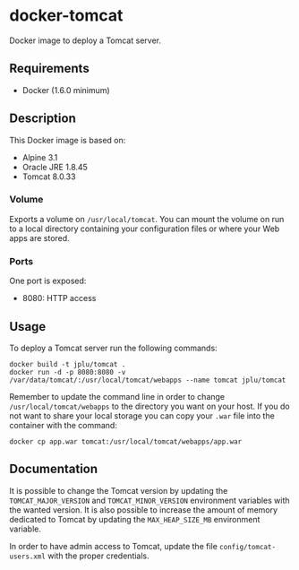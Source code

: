 # docker-tomcat
Docker image to deploy a Tomcat server.

## Requirements

* Docker (1.6.0 minimum)

## Description

This Docker image is based on:

* Alpine 3.1
* Oracle JRE 1.8.45
* Tomcat 8.0.33

### Volume

Exports a volume on ```/usr/local/tomcat```. You can mount the volume on run to a local directory containing your configuration files or where your Web apps are stored.

### Ports

One port is exposed:

* 8080: HTTP access

## Usage

To deploy a Tomcat server run the following commands:

```
docker build -t jplu/tomcat .
docker run -d -p 8080:8080 -v /var/data/tomcat/:/usr/local/tomcat/webapps --name tomcat jplu/tomcat
```

Remember to update the command line in order to change ```/usr/local/tomcat/webapps``` to the directory you want on your host. If you do not want to share your local storage you can copy your ```.war``` file into the container with the command:

```docker cp app.war tomcat:/usr/local/tomcat/webapps/app.war```

## Documentation

It is possible to change the Tomcat version by updating the ```TOMCAT_MAJOR_VERSION``` and ```TOMCAT_MINOR_VERSION``` environment variables with the wanted version. It is also possible to increase the amount of memory dedicated to Tomcat by updating the ```MAX_HEAP_SIZE_MB``` environment variable.

In order to have admin access to Tomcat, update the file ```config/tomcat-users.xml``` with the proper credentials.
